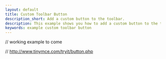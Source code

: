 ```yaml
---
layout: default
title: Custom Toolbar Button
description_short: Add a custom button to the toolbar.
description: This example shows you how to add a custom button to the toolbar.
keywords: example custom toolbar button
---
```


// working example to come

// http://www.tinymce.com/tryit/button.php
